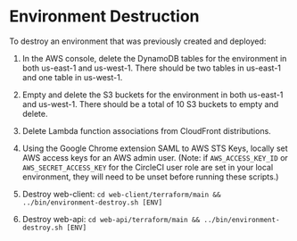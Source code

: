 # Environment Destruction

To destroy an environment that was previously created and deployed:

1. In the AWS console, delete the DynamoDB tables for the environment in both us-east-1 and us-west-1. There should be two tables in us-east-1 and one table in us-west-1.

2. Empty and delete the S3 buckets for the environment in both us-east-1 and us-west-1. There should be a total of 10 S3 buckets to empty and delete.

3. Delete Lambda function associations from CloudFront distributions.

4. Using the Google Chrome extension SAML to AWS STS Keys, locally set AWS access keys for an AWS admin user. (Note: if `AWS_ACCESS_KEY_ID` or `AWS_SECRET_ACCESS_KEY` for the CircleCI user role are set in your local environment, they will need to be unset before running these scripts.)

5. Destroy web-client: `cd web-client/terraform/main && ../bin/environment-destroy.sh [ENV]`

6. Destroy web-api: `cd web-api/terraform/main && ../bin/environment-destroy.sh [ENV]`
